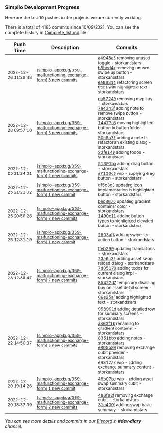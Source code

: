 
### Simplio Development Progress

Here are the last 10 pushes to the projects we are currently working.

There is a total of 4186 commits since 10/09/2021. You can see the complete history in
 [Complete_list.md](Complete_list.md) file.

| Push Time | Description | Commits |
| --- | --- | --- |
| <sub>2022-12-26 11:29:48</sub> | <sub>[[simplio-app:bug/359\-malfunctioning\-exchange\-form] 3 new commits](https://github.com/SimplioOfficial/simplio-app/compare/4a0cd3578b27...ea86314a6b74)</sub> | <sub>[a4948a5](https://github.com/SimplioOfficial/simplio-app/commit/a4948a5322ffafd540ec2c1c1b833bc7a2cab030) removing unused toggle - storkandstars<br>[b8bed4a](https://github.com/SimplioOfficial/simplio-app/commit/b8bed4a34db8e367f2f7ba14b44614be6e2f2fc0) removing unused swipe up button - storkandstars<br>[ea86314](https://github.com/SimplioOfficial/simplio-app/commit/ea86314a6b74ea2450ed78000a702f7889c690e3) refactoring screen titles with highlighted text - storkandstars</sub> |
| <sub>2022-12-26 09:57:10</sub> | <sub>[[simplio-app:bug/359\-malfunctioning\-exchange\-form] 6 new commits](https://github.com/SimplioOfficial/simplio-app/compare/a7136c96bf8d...4a0cd3578b27)</sub> | <sub>[da57249](https://github.com/SimplioOfficial/simplio-app/commit/da57249b60a47a38d3614f122b9ffff2bf94a011) removing mvp buy - storkandstars<br>[7a4343f](https://github.com/SimplioOfficial/simplio-app/commit/7a4343f2fd3d699d8e7822a774fa9ba62ef76422) adding note to remove swipe button - storkandstars<br>[14477a5](https://github.com/SimplioOfficial/simplio-app/commit/14477a55375507354a157bd96af017bb88d7092f) moving highlighted button to button folder - storkandstars<br>[50c8a77](https://github.com/SimplioOfficial/simplio-app/commit/50c8a772ab28453eff3620ef3a8e35ade0e29e91) adding a note to refactor an existing dialog - storkandstars<br>[23fe149](https://github.com/SimplioOfficial/simplio-app/commit/23fe14930eba96878525851f4d9e05671f375902) adding todos - storkandstars</sub> |
| <sub>2022-12-25 21:24:31</sub> | <sub>[[simplio-app:bug/359\-malfunctioning\-exchange\-form] 2 new commits](https://github.com/SimplioOfficial/simplio-app/compare/df5c3d35d505...a7136c96bf8d)</sub> | <sub>[51391ba](https://github.com/SimplioOfficial/simplio-app/commit/51391bac786fedb59d4f3b7ede290381c187f840) adding drag button - storkandstars<br>[a7136c9](https://github.com/SimplioOfficial/simplio-app/commit/a7136c96bf8d945f15508a06ea7a1aff8e514a63) wip - applying drag button - storkandstars</sub> |
| <sub>2022-12-25 21:21:32</sub> | <sub>[[simplio-app:bug/359\-malfunctioning\-exchange\-form] 1 new commit](https://github.com/SimplioOfficial/simplio-app/commit/df5c3d35d5055cd83ec8ded850cc31a6772f667a)</sub> | <sub>[df5c3d3](https://github.com/SimplioOfficial/simplio-app/commit/df5c3d35d5055cd83ec8ded850cc31a6772f667a) updating icon implementation in highlighted button - storkandstars</sub> |
| <sub>2022-12-25 20:56:26</sub> | <sub>[[simplio-app:bug/359\-malfunctioning\-exchange\-form] 2 new commits](https://github.com/SimplioOfficial/simplio-app/compare/2803af66c53c...1490c11eacf1)</sub> | <sub>[bec8670](https://github.com/SimplioOfficial/simplio-app/commit/bec867038037721b65d10dcdf184a3e26ec7cbea) updating gradient container color - storkandstars<br>[1490c11](https://github.com/SimplioOfficial/simplio-app/commit/1490c11eacf1a18ae6c6bc4efb64b6d8f8f8e742) adding button types to highlighted elevated button - storkandstars</sub> |
| <sub>2022-12-25 12:31:19</sub> | <sub>[[simplio-app:bug/359\-malfunctioning\-exchange\-form] 1 new commit](https://github.com/SimplioOfficial/simplio-app/commit/2803af66c53c9aedad8daef809eaf17af6ee394f)</sub> | <sub>[2803af6](https://github.com/SimplioOfficial/simplio-app/commit/2803af66c53c9aedad8daef809eaf17af6ee394f) adding swipe-to-action button - storkandstars</sub> |
| <sub>2022-12-23 12:35:47</sub> | <sub>[[simplio-app:bug/359\-malfunctioning\-exchange\-form] 7 new commits](https://github.com/SimplioOfficial/simplio-app/compare/e9317a7a41fa...ef41e7f1876c)</sub> | <sub>[ffeb299](https://github.com/SimplioOfficial/simplio-app/commit/ffeb299618661b447f885aada5f1595ec1539c22) updating translations - storkandstars<br>[23a6c32](https://github.com/SimplioOfficial/simplio-app/commit/23a6c3250c483924d3fe9fc5e588cad45cdfb064) adding asset swap reload dialog - storkandstars<br>[7d85170](https://github.com/SimplioOfficial/simplio-app/commit/7d8517031ea0b469ba8068cbdf89227601b58e25) adding todos for current dialog impl - storkandstars<br>[85422d7](https://github.com/SimplioOfficial/simplio-app/commit/85422d741cb05e7eea0bc654d441b83f2cc7fceb) temporary disabling buy on asset detail screen - storkandstars<br>[06e25af](https://github.com/SimplioOfficial/simplio-app/commit/06e25afa09f33930a82728985ce7b60a71ec9975) adding highlighted text - storkandstars</sub> |
| <sub>2022-12-22 14:56:37</sub> | <sub>[[simplio-app:bug/359\-malfunctioning\-exchange\-form] 5 new commits](https://github.com/SimplioOfficial/simplio-app/compare/48b07be53d87...e9317a7a41fa)</sub> | <sub>[958991d](https://github.com/SimplioOfficial/simplio-app/commit/958991d2aa0cdd7c22665941834f68a7fcd93c0e) adding detailed row for summary screens - storkandstars<br>[a863f16](https://github.com/SimplioOfficial/simplio-app/commit/a863f163b7f996493766266a4301a00a779b3a32) renaming to gradient container - storkandstars<br>[8351bbb](https://github.com/SimplioOfficial/simplio-app/commit/8351bbbf37eadec15d90c467695977437c11b50f) adding notes - storkandstars<br>[e805b89](https://github.com/SimplioOfficial/simplio-app/commit/e805b892cdf53c826edf5822cf2caf98d8d7627f) removing exchange cubit provider - storkandstars<br>[e9317a7](https://github.com/SimplioOfficial/simplio-app/commit/e9317a7a41faf1bd96546dd11cb003d1a45781f4) wip - adding exchange summary content - storkandstars</sub> |
| <sub>2022-12-20 19:14:26</sub> | <sub>[[simplio-app:bug/359\-malfunctioning\-exchange\-form] 1 new commit](https://github.com/SimplioOfficial/simplio-app/commit/48b07be53d8739cf11e1d2e179a353b29c7730a2)</sub> | <sub>[48b07be](https://github.com/SimplioOfficial/simplio-app/commit/48b07be53d8739cf11e1d2e179a353b29c7730a2) wip - adding asset swap summary cubit - storkandstars</sub> |
| <sub>2022-12-20 18:37:39</sub> | <sub>[[simplio-app:bug/359\-malfunctioning\-exchange\-form] 2 new commits](https://github.com/SimplioOfficial/simplio-app/compare/489b605d3795...31c400f44bc6)</sub> | <sub>[486f82f](https://github.com/SimplioOfficial/simplio-app/commit/486f82fb3ff48ca4178c29c930d8396c5616b6ba) removing exchange cubit - storkandstars<br>[31c400f](https://github.com/SimplioOfficial/simplio-app/commit/31c400f44bc6a7d410db328d5d3c98140df81641) adding swap basic summary - storkandstars</sub> |

_You can see more details and commits in our [Discord](https://discord.gg/aKhjuwZmdP) in **#dev-diary** channel._
